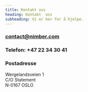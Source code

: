 ```yaml
---
title: Kontakt oss
heading: Kontakt  oss
subheading: Vi er her for å hjelpe.
---
```

### contact@nimber.com

### Telefon: +47 22 34 30 41

### Postadresse

Wergelandsveien 1\
C/O Statement\
N-0167 OSLO